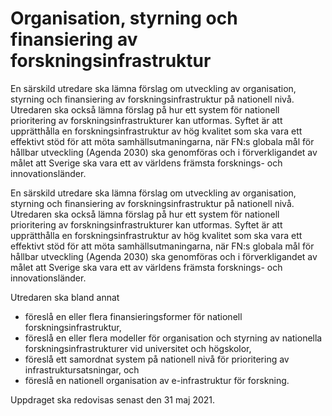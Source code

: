 # Organisation, styrning och finansiering av forskningsinfrastruktur

En särskild utredare ska lämna förslag om utveckling av organisation, styrning
och finansiering av forskningsinfrastruktur på nationell nivå. Utredaren
ska också lämna förslag på hur ett system för nationell prioritering av forskningsinfrastrukturer
kan utformas. Syftet är att upprätthålla en forskningsinfrastruktur
av hög kvalitet som ska vara ett effektivt stöd för att möta
samhällsutmaningarna, när FN:s globala mål för hållbar utveckling (Agenda
2030) ska genomföras och i förverkligandet av målet att Sverige ska vara ett
av världens främsta forsknings- och innovationsländer.

En särskild utredare ska lämna förslag om utveckling av organisation, styrning
och finansiering av forskningsinfrastruktur på nationell nivå. Utredaren
ska också lämna förslag på hur ett system för nationell prioritering av forskningsinfrastrukturer
kan utformas. Syftet är att upprätthålla en forskningsinfrastruktur
av hög kvalitet som ska vara ett effektivt stöd för att möta
samhällsutmaningarna, när FN:s globala mål för hållbar utveckling (Agenda
2030) ska genomföras och i förverkligandet av målet att Sverige ska vara ett
av världens främsta forsknings- och innovationsländer.

Utredaren ska bland annat

* föreslå en eller flera finansieringsformer för nationell forskningsinfrastruktur,
* föreslå en eller flera modeller för organisation och styrning av nationella forskningsinfrastrukturer vid universitet och högskolor,
* föreslå ett samordnat system på nationell nivå för prioritering av
infrastruktursatsningar, och
* föreslå en nationell organisation av e-infrastruktur för forskning.

Uppdraget ska redovisas senast den 31 maj 2021.
